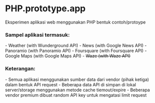 PHP.prototype.app
=================

Eksperimen aplikasi web menggunakan PHP bentuk contoh/protoype<br />

<h3>Sampel aplikasi termasuk:</h3>
- Weather (with Wunderground API)
- News (with Google News API)
- Panoramio (with Panoramio API)
- Foursquare (with Foursquare API)
- Google Maps (with Google Maps API)
- <strike>Waze (with Waze API)</strike>
<br />

<h3>Keterangan:</h3>
- Semua aplikasi menggunakan sumber data dari vendor (pihak ketiga) dalam bentuk API request
- Beberapa data API di simpan di lokal server/storage menggunakan metode cache tiemout/expire
- Beberapa vendor premium dibuat random API key untuk mengatasi limit request
<br />
